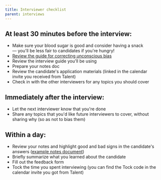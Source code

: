 ```yaml
---
title: Interviewer checklist
parent: interviews
---
```


## At least 30 minutes before the interview:
- Make sure your blood sugar is good and consider having a snack — you'll be less fair to candidates if you're hungry!
- [Review the guide for correcting unconscious bias]({{site.basurl}}/unconscious-bias)
- Review the interview guide you'll be using
- Prepare your notes doc
- Review the candidate's application materials (linked in the calendar invite you received from Talent)
- Check in with the other interviewers for any topics you should cover

## Immediately after the interview:
- Let the next interviewer know that you're done
- Share any topics that you'd like future interviewers to cover, without sharing why (so as not to bias them)

## Within a day:
- Review your notes and highlight good and bad signs in the candidate's answers ([example notes document](https://docs.google.com/document/d/1NOfiIX8MQq_tq7BcRo37VDezdeKjWPxETYP-fjI6MRY/))
- Briefly summarize what you learned about the candidate
- Fill out the feedback form
- Tock the time you spent interviewing (you can find the Tock code in the calendar invite you got from Talent)
